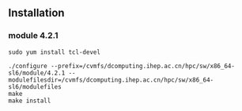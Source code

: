 ## Installation

### module 4.2.1

```
sudo yum install tcl-devel

./configure --prefix=/cvmfs/dcomputing.ihep.ac.cn/hpc/sw/x86_64-sl6/module/4.2.1 --modulefilesdir=/cvmfs/dcomputing.ihep.ac.cn/hpc/sw/x86_64-sl6/modulefiles
make
make install
```
